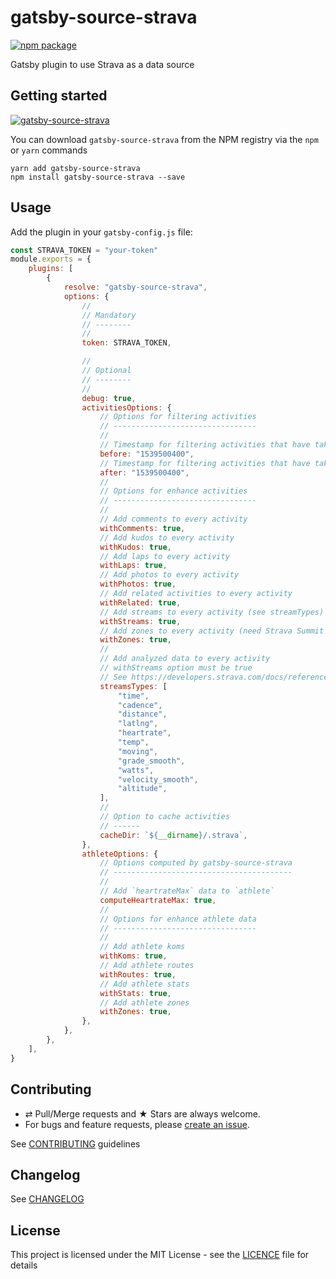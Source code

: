 # gatsby-source-strava

[![npm package][npm-badge]][npm]

Gatsby plugin to use Strava as a data source

## Getting started

[![gatsby-source-strava](https://nodei.co/npm/gatsby-source-strava.png?downloads=true&downloadRank=true&stars=true)](https://nodei.co/npm/gatsby-source-strava/)

You can download `gatsby-source-strava` from the NPM registry via the
`npm` or `yarn` commands

```shell
yarn add gatsby-source-strava
npm install gatsby-source-strava --save
```

## Usage

Add the plugin in your `gatsby-config.js` file:

```js
const STRAVA_TOKEN = "your-token"
module.exports = {
    plugins: [
        {
            resolve: "gatsby-source-strava",
            options: {
                //
                // Mandatory
                // --------
                //
                token: STRAVA_TOKEN,

                //
                // Optional
                // --------
                //
                debug: true,
                activitiesOptions: {
                    // Options for filtering activities
                    // --------------------------------
                    //
                    // Timestamp for filtering activities that have taken place BEFORE a certain time
                    before: "1539500400",
                    // Timestamp for filtering activities that have taken place AFTER a certain time
                    after: "1539500400",
                    //
                    // Options for enhance activities
                    // --------------------------------
                    //
                    // Add comments to every activity
                    withComments: true,
                    // Add kudos to every activity
                    withKudos: true,
                    // Add laps to every activity
                    withLaps: true,
                    // Add photos to every activity
                    withPhotos: true,
                    // Add related activities to every activity
                    withRelated: true,
                    // Add streams to every activity (see streamTypes)
                    withStreams: true,
                    // Add zones to every activity (need Strava Summit Analysis Pack)
                    withZones: true,
                    //
                    // Add analyzed data to every activity
                    // withStreams option must be true
                    // See https://developers.strava.com/docs/reference/#api-models-StreamSet
                    streamsTypes: [
                        "time",
                        "cadence",
                        "distance",
                        "latlng",
                        "heartrate",
                        "temp",
                        "moving",
                        "grade_smooth",
                        "watts",
                        "velocity_smooth",
                        "altitude",
                    ],
                    //
                    // Option to cache activities
                    // ------
                    cacheDir: `${__dirname}/.strava`,
                },
                athleteOptions: {
                    // Options computed by gatsby-source-strava
                    // ----------------------------------------
                    //
                    // Add `heartrateMax` data to `athlete`
                    computeHeartrateMax: true,
                    //
                    // Options for enhance athlete data
                    // --------------------------------
                    //
                    // Add athlete koms
                    withKoms: true,
                    // Add athlete routes
                    withRoutes: true,
                    // Add athlete stats
                    withStats: true,
                    // Add athlete zones
                    withZones: true,
                },
            },
        },
    ],
}
```

## Contributing

-   ⇄ Pull/Merge requests and ★ Stars are always welcome.
-   For bugs and feature requests, please [create an issue][github-issue].

See [CONTRIBUTING](./CONTRIBUTING.md) guidelines

## Changelog

See [CHANGELOG](./CHANGELOG.md)

## License

This project is licensed under the MIT License - see the
[LICENCE](./LICENCE.md) file for details

[npm-badge]: https://img.shields.io/npm/v/gatsby-source-strava.svg?style=flat-square
[npm]: https://www.npmjs.org/package/gatsby-source-strava
[github-issue]: https://github.com/xuopled/gatsby-source-strava/issues/new

